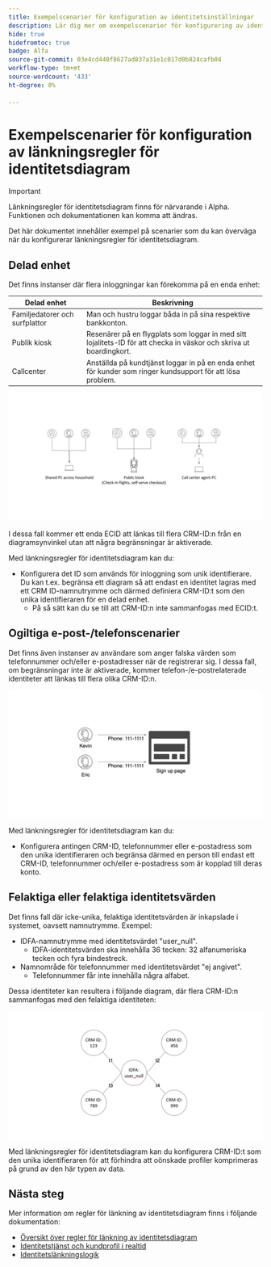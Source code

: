 ```yaml
---
title: Exempelscenarier för konfiguration av identitetsinställningar
description: Lär dig mer om exempelscenarier för konfigurering av identitetsinställningar.
hide: true
hidefromtoc: true
badge: Alfa
source-git-commit: 03e4cd440f8627ad837a31e1c017d0b824cafb04
workflow-type: tm+mt
source-wordcount: '433'
ht-degree: 0%

---
```


# Exempelscenarier för konfiguration av länkningsregler för identitetsdiagram

>[!IMPORTANT]
>
>Länkningsregler för identitetsdiagram finns för närvarande i Alpha. Funktionen och dokumentationen kan komma att ändras.

Det här dokumentet innehåller exempel på scenarier som du kan överväga när du konfigurerar länkningsregler för identitetsdiagram.

## Delad enhet

Det finns instanser där flera inloggningar kan förekomma på en enda enhet:

| Delad enhet | Beskrivning |
| --- | --- |
| Familjedatorer och surfplattor | Man och hustru loggar båda in på sina respektive bankkonton. |
| Publik kiosk | Resenärer på en flygplats som loggar in med sitt lojalitets-ID för att checka in väskor och skriva ut boardingkort. |
| Callcenter | Anställda på kundtjänst loggar in på en enda enhet för kunder som ringer kundsupport för att lösa problem. |

![shared-devices](../images/identity-settings/shared-devices.png)

I dessa fall kommer ett enda ECID att länkas till flera CRM-ID:n från en diagramsynvinkel utan att några begränsningar är aktiverade.

Med länkningsregler för identitetsdiagram kan du:

* Konfigurera det ID som används för inloggning som unik identifierare. Du kan t.ex. begränsa ett diagram så att endast en identitet lagras med ett CRM ID-namnutrymme och därmed definiera CRM-ID:t som den unika identifieraren för en delad enhet.
   * På så sätt kan du se till att CRM-ID:n inte sammanfogas med ECID:t.

## Ogiltiga e-post-/telefonscenarier

Det finns även instanser av användare som anger falska värden som telefonnummer och/eller e-postadresser när de registrerar sig. I dessa fall, om begränsningar inte är aktiverade, kommer telefon-/e-postrelaterade identiteter att länkas till flera olika CRM-ID:n.

![invalid-email-phone](../images/identity-settings/invalid-email-phone.png)

Med länkningsregler för identitetsdiagram kan du:

* Konfigurera antingen CRM-ID, telefonnummer eller e-postadress som den unika identifieraren och begränsa därmed en person till endast ett CRM-ID, telefonnummer och/eller e-postadress som är kopplad till deras konto.

## Felaktiga eller felaktiga identitetsvärden

Det finns fall där icke-unika, felaktiga identitetsvärden är inkapslade i systemet, oavsett namnutrymme. Exempel:

* IDFA-namnutrymme med identitetsvärdet &quot;user_null&quot;.
   * IDFA-identitetsvärden ska innehålla 36 tecken: 32 alfanumeriska tecken och fyra bindestreck.
* Namnområde för telefonnummer med identitetsvärdet &quot;ej angivet&quot;.
   * Telefonnummer får inte innehålla några alfabet.

Dessa identiteter kan resultera i följande diagram, där flera CRM-ID:n sammanfogas med den felaktiga identiteten:

![felaktiga data](../images/identity-settings/bad-data.png)

Med länkningsregler för identitetsdiagram kan du konfigurera CRM-ID:t som den unika identifieraren för att förhindra att oönskade profiler komprimeras på grund av den här typen av data.

## Nästa steg

Mer information om regler för länkning av identitetsdiagram finns i följande dokumentation:

* [Översikt över regler för länkning av identitetsdiagram](./overview.md)
* [Identitetstjänst och kundprofil i realtid](identity-and-profile.md)
* [Identitetslänkningslogik](./identity-linking-logic.md)